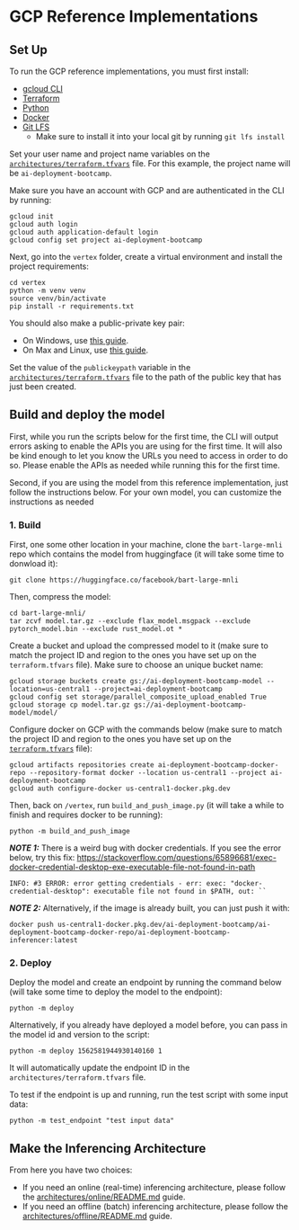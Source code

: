 # GCP Reference Implementations

## Set Up

To run the GCP reference implementations, you must first install:
- [gcloud CLI](https://cloud.google.com/sdk/docs/install)
- [Terraform](https://developer.hashicorp.com/terraform/install)
- [Python](https://www.python.org/downloads/)
- [Docker](https://docs.docker.com/engine/install/)
- [Git LFS](https://git-lfs.com/)
    - Make sure to install it into your local git by running `git lfs install`

Set your user name and project name variables on the [`architectures/terraform.tfvars`](architectures/terraform.tfvars)
file. For this example, the project name will be `ai-deployment-bootcamp`.

Make sure you have an account with GCP and are authenticated in the CLI by running:
```shell
gcloud init
gcloud auth login
gcloud auth application-default login
gcloud config set project ai-deployment-bootcamp
```

Next, go into the `vertex` folder, create a virtual environment and install the project requirements:
```shell
cd vertex
python -m venv venv
source venv/bin/activate
pip install -r requirements.txt
```

You should also make a public-private key pair:
- On Windows, use [this guide](https://www.purdue.edu/science/scienceit/ssh-keys-windows.html).
- On Max and Linux, use [this guide](https://mdl.library.utoronto.ca/technology/tutorials/generating-ssh-key-pairs-mac).

Set the value of the `publickeypath` variable in the [`architectures/terraform.tfvars`](architectures/terraform.tfvars)
file to the path of the public key that has just been created.

## Build and deploy the model

First, while you run the scripts below for the first time, the CLI will output errors asking to enable
the APIs you are using for the first time. It will also be kind enough to let you know the URLs you
need to access in order to do so. Please enable the APIs as needed while running this for the
first time.

Second, if you are using the model from this reference implementation, just follow the instructions below.
For your own model, you can customize the instructions as needed

### 1. Build

First, one some other location in your machine, clone the `bart-large-mnli` repo which contains
the model from huggingface (it will take some time to donwload it):
```shell
git clone https://huggingface.co/facebook/bart-large-mnli
```

Then, compress the model:
```shell
cd bart-large-mnli/
tar zcvf model.tar.gz --exclude flax_model.msgpack --exclude pytorch_model.bin --exclude rust_model.ot *
```

Create a bucket and upload the compressed model to it (make sure to match the project ID and
region to the ones you have set up on the `terraform.tfvars` file). Make sure to choose an
unique bucket name:
```shell
gcloud storage buckets create gs://ai-deployment-bootcamp-model --location=us-central1 --project=ai-deployment-bootcamp
gcloud config set storage/parallel_composite_upload_enabled True
gcloud storage cp model.tar.gz gs://ai-deployment-bootcamp-model/model/
```

Configure docker on GCP with the commands below (make sure to match the project
ID and region to the ones you have set up on the [`terraform.tfvars`](architectures/terraform.tfvars)
file):
```shell
gcloud artifacts repositories create ai-deployment-bootcamp-docker-repo --repository-format docker --location us-central1 --project ai-deployment-bootcamp
gcloud auth configure-docker us-central1-docker.pkg.dev
```

Then, back on `/vertex`, run `build_and_push_image.py` (it will take a while to finish and requires
docker to be running):
```shell
python -m build_and_push_image
```

***NOTE 1:*** There is a weird bug with docker credentials. If you see the error below,
try this fix: https://stackoverflow.com/questions/65896681/exec-docker-credential-desktop-exe-executable-file-not-found-in-path
```shell
INFO: #3 ERROR: error getting credentials - err: exec: "docker-credential-desktop": executable file not found in $PATH, out: ``
```

***NOTE 2:*** Alternatively, if the image is already built, you can just push it with:
```shell
docker push us-central1-docker.pkg.dev/ai-deployment-bootcamp/ai-deployment-bootcamp-docker-repo/ai-deployment-bootcamp-inferencer:latest
```

### 2. Deploy

Deploy the model and create an endpoint by running the command below (will take some
time to deploy the model to the endpoint):
```shell
python -m deploy
```
Alternatively, if you already have deployed a model before, you can pass in the model
id and version to the script:
```shell
python -m deploy 1562581944930140160 1
```

It will automatically update the endpoint ID in the `architectures/terraform.tfvars` file.

To test if the endpoint is up and running, run the test script with some input data:
```shell
python -m test_endpoint "test input data"
```

## Make the Inferencing Architecture

From here you have two choices:
- If you need an online (real-time) inferencing architecture, please follow the
[architectures/online/README.md](architectures/online/README.md) guide.
- If you need an offline (batch) inferencing architecture, please follow the
[architectures/offline/README.md](architectures/offline/README.md) guide.

